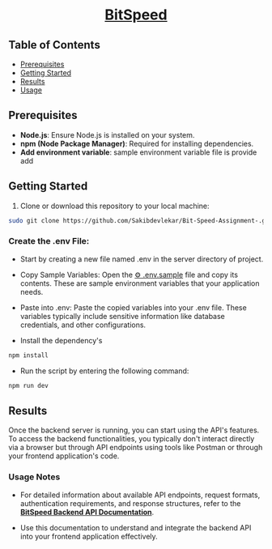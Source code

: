 <div align="center">
   <a href="" target="_blank">
      <h1>BitSpeed</h1>
    </a>
</div>




## Table of Contents

-   [Prerequisites](#prerequisites)
-   [Getting Started](#getting-started)
-   [Results](#results)
-   [Usage](#usage-notes)

## Prerequisites

-   **Node.js**: Ensure Node.js is installed on your system.
-   **npm (Node Package Manager)**: Required for installing dependencies.
-   **Add environment variable**: sample environment variable file is provide add

## Getting Started

1. Clone or download this repository to your local machine:

```bash
sudo git clone https://github.com/Sakibdevlekar/Bit-Speed-Assignment-.git
```



### **Create the .env File:**

-   Start by creating a new file named .env in the server directory of project.

-   Copy Sample Variables:
    Open the [⚙️ .env.sample](./.env.sample) file and copy its contents. These are sample environment variables that your application needs.

-   Paste into .env:
    Paste the copied variables into your .env file. These variables typically include sensitive information like  database credentials, and other configurations.

-   Install the dependency's

```javascript
npm install
```

-   Run the script by entering the following command:

```javascript
npm run dev
```

## Results

Once the backend server is running, you can start using the API's features. To access the backend functionalities, you typically don't interact directly via a browser but through API endpoints using tools like Postman or through your frontend application's code.

### Usage Notes

-   For detailed information about available API endpoints, request formats, authentication requirements, and response structures, refer to the **[BitSpeed Backend API Documentation](https://api-chatzo.onrender.com/api/v1/docs/)**.

-   Use this documentation to understand and integrate the backend API into your frontend application effectively.


